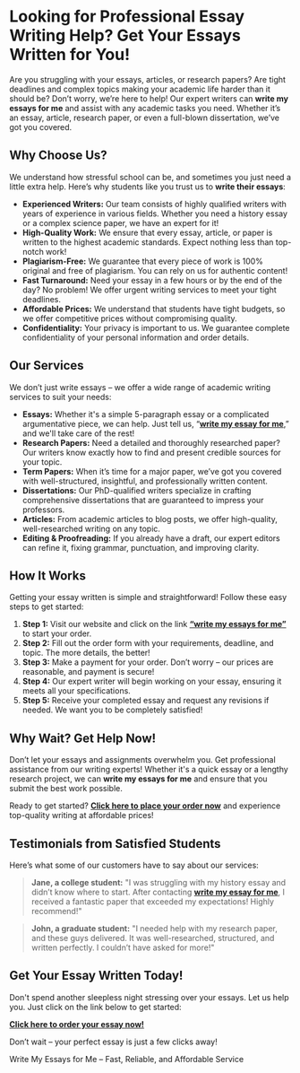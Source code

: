 <h1>Looking for Professional Essay Writing Help? Get Your Essays Written for You!</h1>

<p>Are you struggling with your essays, articles, or research papers? Are tight deadlines and complex topics making your academic life harder than it should be? Don’t worry, we’re here to help! Our expert writers can <strong>write my essays for me</strong> and assist with any academic tasks you need. Whether it’s an essay, article, research paper, or even a full-blown dissertation, we’ve got you covered.</p>

<h2>Why Choose Us?</h2>
<p>We understand how stressful school can be, and sometimes you just need a little extra help. Here’s why students like you trust us to <strong>write their essays</strong>:</p>
<ul>
    <li><strong>Experienced Writers:</strong> Our team consists of highly qualified writers with years of experience in various fields. Whether you need a history essay or a complex science paper, we have an expert for it!</li>
    <li><strong>High-Quality Work:</strong> We ensure that every essay, article, or paper is written to the highest academic standards. Expect nothing less than top-notch work!</li>
    <li><strong>Plagiarism-Free:</strong> We guarantee that every piece of work is 100% original and free of plagiarism. You can rely on us for authentic content!</li>
    <li><strong>Fast Turnaround:</strong> Need your essay in a few hours or by the end of the day? No problem! We offer urgent writing services to meet your tight deadlines.</li>
    <li><strong>Affordable Prices:</strong> We understand that students have tight budgets, so we offer competitive prices without compromising quality. </li>
    <li><strong>Confidentiality:</strong> Your privacy is important to us. We guarantee complete confidentiality of your personal information and order details.</li>
</ul>

<h2>Our Services</h2>
<p>We don’t just write essays – we offer a wide range of academic writing services to suit your needs:</p>
<ul>
    <li><strong>Essays:</strong> Whether it's a simple 5-paragraph essay or a complicated argumentative piece, we can help. Just tell us, “<a href="https://tinyurl.com/topessay?keyword=write+my+essays+for+me" target="_blank"><strong>write my essay for me</strong></a>,” and we'll take care of the rest!</li>
    <li><strong>Research Papers:</strong> Need a detailed and thoroughly researched paper? Our writers know exactly how to find and present credible sources for your topic.</li>
    <li><strong>Term Papers:</strong> When it’s time for a major paper, we’ve got you covered with well-structured, insightful, and professionally written content.</li>
    <li><strong>Dissertations:</strong> Our PhD-qualified writers specialize in crafting comprehensive dissertations that are guaranteed to impress your professors.</li>
    <li><strong>Articles:</strong> From academic articles to blog posts, we offer high-quality, well-researched writing on any topic.</li>
    <li><strong>Editing & Proofreading:</strong> If you already have a draft, our expert editors can refine it, fixing grammar, punctuation, and improving clarity.</li>
</ul>

<h2>How It Works</h2>
<p>Getting your essay written is simple and straightforward! Follow these easy steps to get started:</p>
<ol>
    <li><strong>Step 1:</strong> Visit our website and click on the link <a href="https://tinyurl.com/topessay?keyword=write+my+essays+for+me" target="_blank"><strong>“write my essays for me”</strong></a> to start your order.</li>
    <li><strong>Step 2:</strong> Fill out the order form with your requirements, deadline, and topic. The more details, the better!</li>
    <li><strong>Step 3:</strong> Make a payment for your order. Don’t worry – our prices are reasonable, and payment is secure!</li>
    <li><strong>Step 4:</strong> Our expert writer will begin working on your essay, ensuring it meets all your specifications.</li>
    <li><strong>Step 5:</strong> Receive your completed essay and request any revisions if needed. We want you to be completely satisfied!</li>
</ol>

<h2>Why Wait? Get Help Now!</h2>
<p>Don’t let your essays and assignments overwhelm you. Get professional assistance from our writing experts! Whether it's a quick essay or a lengthy research project, we can <strong>write my essays for me</strong> and ensure that you submit the best work possible.</p>

<p>Ready to get started? <a href="https://tinyurl.com/topessay?keyword=write+my+essays+for+me" target="_blank"><strong>Click here to place your order now</strong></a> and experience top-quality writing at affordable prices!</p>

<h2>Testimonials from Satisfied Students</h2>
<p>Here’s what some of our customers have to say about our services:</p>
<blockquote>
    <p><strong>Jane, a college student:</strong> "I was struggling with my history essay and didn’t know where to start. After contacting <a href="https://tinyurl.com/topessay?keyword=write+my+essays+for+me" target="_blank"><strong>write my essay for me</strong></a>, I received a fantastic paper that exceeded my expectations! Highly recommend!"</p>
</blockquote>
<blockquote>
    <p><strong>John, a graduate student:</strong> "I needed help with my research paper, and these guys delivered. It was well-researched, structured, and written perfectly. I couldn’t have asked for more!"</p>
</blockquote>

<h2>Get Your Essay Written Today!</h2>
<p>Don't spend another sleepless night stressing over your essays. Let us help you. Just click on the link below to get started:</p>
<p><a href="https://tinyurl.com/topessay?keyword=write+my+essays+for+me" target="_blank"><strong>Click here to order your essay now!</strong></a></p>

<p>Don’t wait – your perfect essay is just a few clicks away!</p>
Write My Essays for Me – Fast, Reliable, and Affordable Service
